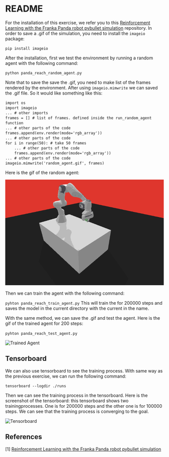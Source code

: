 # README
For the installation of this exercise, we refer you to this [Reinforcement Learning with the Franka Panda robot pybullet simulation](https://github.com/simonbogh/rl_panda_gym_pybullet_exampleher%20Panda-Gym) repository.
In order to save a .gif of the simulation, you need to install the ```imageio``` package:
```
pip install imageio
```

After the installation, first we test the environment by running a random agent with the following command:
```
python panda_reach_random_agent.py
```
Note that to save the save the .gif, you need to make list of the frames rendered by the environment. After using ```imageio.mimwrite``` we can saved the .gif file.
So it would like something like this:
```
import os
import imageio
... # other imports
frames = [] # list of frames. defined inside the run_random_agent function
... # other parts of the code
frames.append(env.render(mode='rgb_array'))
... # other parts of the code
for i in range(50): # take 50 frames
    ... # other parts of the code
    frames.append(env.render(mode='rgb_array'))
... # other parts of the code
imageio.mimwrite('random_agent.gif', frames)
```
Here is the gif of the random agent:

![Random Agent](https://github.com/ibrahimkiziloklu/OMTP_851/blob/main/omtp_lecutre10/random_agent.gif)

Then we can train the agent with the following command:

```pyhton panda_reach_train_agent.py```
This will train the for 200000 steps and saves the model in the current directory with the current in the name.

With the same method, we can save the .gif and test the agent. Here is the gif of the trained agent for 200 steps:

```pyhton panda_reach_test_agent.py```

![Trained Agent](https://github.com/ibrahimkiziloklu/OMTP_851/blob/main/omtp_lecutre10/test_agent.gif)

## Tensorboard
We can also use tensorboard to see the training process. With same way as the previous exercise, we can run the following command:
```
tensorboard --logdir ./runs
```
Then we can see the training process in the tensorboard. Here is the screenshot of the tensorboard:
this tensorboard shows two trainingprocesses. One is for 200000 steps and the other one is for 100000 steps. We can see that the training process is converging to the goal.

![Tensorboard](https://github.com/ibrahimkiziloklu/OMTP_851/blob/main/omtp_lecutre10/tensorboard_lec10.png)

## References
[1] [Reinforcement Learning with the Franka Panda robot pybullet simulation](https://github.com/simonbogh/rl_panda_gym_pybullet_exampleher%20Panda-Gym)





